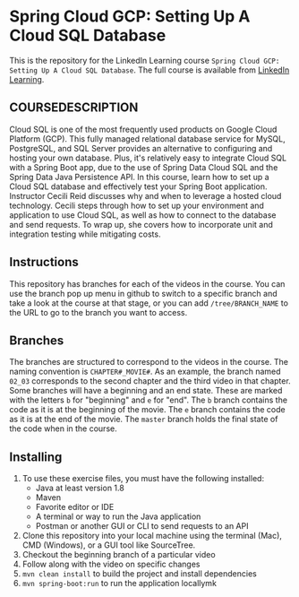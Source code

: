 # Spring Cloud GCP: Setting Up A Cloud SQL Database
This is the repository for the LinkedIn Learning course `Spring Cloud GCP: Setting Up A Cloud SQL Database`. The full course is available from [LinkedIn Learning](https://linkedin.com/learning/).

## COURSEDESCRIPTION
Cloud SQL is one of the most frequently used products on Google Cloud Platform (GCP). This fully managed relational database service for MySQL, PostgreSQL, and SQL Server provides an alternative to configuring and hosting your own database. Plus, it's relatively easy to integrate Cloud SQL with a Spring Boot app, due to the use of Spring Data Cloud SQL and the Spring Data Java Persistence API. In this course, learn how to set up a Cloud SQL database and effectively test your Spring Boot application. Instructor Cecili Reid discusses why and when to leverage a hosted cloud technology. Cecili steps through how to set up your environment and application to use Cloud SQL, as well as how to connect to the database and send requests. To wrap up, she covers how to incorporate unit and integration testing while mitigating costs.

## Instructions
This repository has branches for each of the videos in the course. You can use the branch pop up menu in github to switch to a specific branch and take a look at the course at that stage, or you can add `/tree/BRANCH_NAME` to the URL to go to the branch you want to access.

## Branches
The branches are structured to correspond to the videos in the course. The naming convention is `CHAPTER#_MOVIE#`. As an example, the branch named `02_03` corresponds to the second chapter and the third video in that chapter. 
Some branches will have a beginning and an end state. These are marked with the letters `b` for "beginning" and `e` for "end". The `b` branch contains the code as it is at the beginning of the movie. The `e` branch contains the code as it is at the end of the movie. The `master` branch holds the final state of the code when in the course.

## Installing
1. To use these exercise files, you must have the following installed:
	- Java at least version 1.8
	- Maven
	- Favorite editor or IDE
	- A terminal or way to run the Java application
	- Postman or another GUI or CLI to send requests to an API
2. Clone this repository into your local machine using the terminal (Mac), CMD (Windows), or a GUI tool like SourceTree.
3. Checkout the beginning branch of a particular video
4. Follow along with the video on specific changes
5. `mvn clean install` to build the project and install dependencies
6. `mvn spring-boot:run` to run the application locallymk

